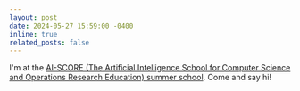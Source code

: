 ```yaml
---
layout: post
date: 2024-05-27 15:59:00 -0400
inline: true
related_posts: false
---
```


I'm at the [AI-SCORE (The Artificial Intelligence School for Computer Science and Operations Research Education) summer school](https://ai-score.github.io/). Come and say hi!
